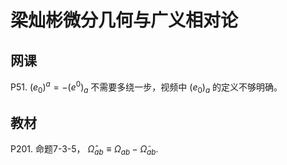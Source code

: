 # 梁灿彬微分几何与广义相对论

## 网课

P51.  $(e_0)^a = -(e^0)_a$ 不需要多绕一步，视频中 $(e_0)_a$ 的定义不够明确。

## 教材

P201. 命题7-3-5， $\widehat \Omega_{ab} \equiv \Omega_{ab} - \widetilde \Omega_{ab}$.
